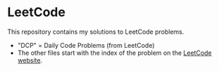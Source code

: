 # LeetCode

This repository contains my solutions to LeetCode problems.

- "DCP" = Daily Code Problems (from LeetCode)
- The other files start with the index of the problem on the [LeetCode website](https://leetcode.com/problemset/). 
